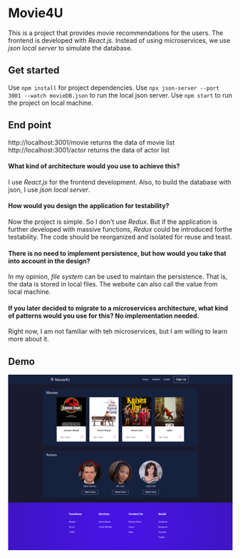 # Movie4U
This is a project that provides movie recommendations for the users. The frontend is developed with *React.js*. Instead of using microservices, we use *json local server* to simulate the database.

## Get started
Use ```npm install``` for project dependencies. Use ```npx json-server --port 3001 --watch movieDB.json``` to run the local json server. Use ```npm start``` to run the project on local machine.

## End point
http://localhost:3001/movie returns the data of movie list </br>
http://localhost:3001/actor returns the data of actor list

#### What kind of architecture would you use to achieve this?
I use *React.js* for the frontend development. Also, to build the database with json, I use *json local server*.

#### How would you design the application for testability?
Now the project is simple. So I don't use *Redux*. But if the application is further developed with massive functions, *Redux* could be introduced forthe testability. The code should be reorganized and isolated for reuse and teast.

#### There is no need to implement persistence, but how would you take that into account in the design?
In my opinion, *file system* can be used to maintain the persistence. That is, the data is stored in local files. The website can also call the value from local machine.

#### If you later decided to migrate to a microservices architecture, what kind of patterns would you use for this? No implementation needed.
Right now, I am not familiar with teh microservices, but I am willing to learn more about it.

## Demo
![Screenshot](https://github.com/andylvyp/movie4u/blob/master/Demo.png)
